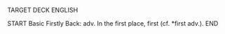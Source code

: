 TARGET DECK
ENGLISH

START
Basic
Firstly
Back: adv. In the first place, first (cf. *first adv.).
END
